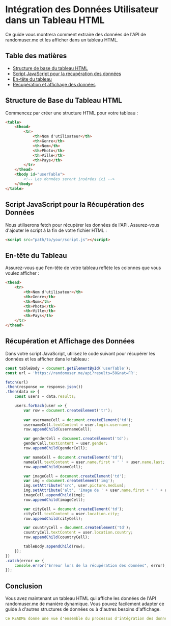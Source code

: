# Intégration des Données Utilisateur dans un Tableau HTML

Ce guide vous montrera comment extraire des données de l'API de randomuser.me et les afficher dans un tableau HTML.

## Table des matières

- [Structure de base du tableau HTML](#structure-de-base-du-tableau-html)
- [Script JavaScript pour la récupération des données](#script-javascript-pour-la-récupération-des-données)
- [En-tête du tableau](#en-tête-du-tableau)
- [Récupération et affichage des données](#récupération-et-affichage-des-données)

## Structure de Base du Tableau HTML

Commencez par créer une structure HTML pour votre tableau :

```html
<table>
    <thead>
        <tr>
            <th>Nom d'utilisateur</th>
            <th>Genre</th>
            <th>Nom</th>
            <th>Photo</th>
            <th>Ville</th>
            <th>Pays</th>
        </tr>
    </thead>
    <tbody id="userTable">
        <!-- Les données seront insérées ici -->
    </tbody>
</table>
```
## Script JavaScript pour la Récupération des Données
Nous utiliserons fetch pour récupérer les données de l'API. Assurez-vous d'ajouter le script à la fin de votre fichier HTML :

```html
<script src="path/to/your/script.js"></script>
```
## En-tête du Tableau
Assurez-vous que l'en-tête de votre tableau reflète les colonnes que vous voulez afficher :
```html
<thead>
    <tr>
        <th>Nom d'utilisateur</th>
        <th>Genre</th>
        <th>Nom</th>
        <th>Photo</th>
        <th>Ville</th>
        <th>Pays</th>
    </tr>
</thead>
```
## Récupération et Affichage des Données
Dans votre script JavaScript, utilisez le code suivant pour récupérer les données et les afficher dans le tableau :
```JavaScript
const tableBody = document.getElementById('userTable');
const url = 'https://randomuser.me/api?results=50&nat=FR';

fetch(url)
.then(response => response.json())
.then(data => {
    const users = data.results;

    users.forEach(user => {
        var row = document.createElement('tr');
        
        var usernameCell = document.createElement('td');
        usernameCell.textContent = user.login.username;
        row.appendChild(usernameCell);

        var genderCell = document.createElement('td');
        genderCell.textContent = user.gender;
        row.appendChild(genderCell);

        var nameCell = document.createElement('td');
        nameCell.textContent = user.name.first + ' ' + user.name.last;
        row.appendChild(nameCell);

        var imageCell = document.createElement('td');
        var img = document.createElement('img');
        img.setAttribute('src', user.picture.medium);
        img.setAttribute('alt', 'Image de ' + user.name.first + ' ' + user.name.last);
        imageCell.appendChild(img);
        row.appendChild(imageCell);

        var cityCell = document.createElement('td');
        cityCell.textContent = user.location.city;
        row.appendChild(cityCell);

        var countryCell = document.createElement('td');
        countryCell.textContent = user.location.country;
        row.appendChild(countryCell);

        tableBody.appendChild(row);
    });
})
.catch(error => {
    console.error("Erreur lors de la récupération des données", error);
});
```
## Conclusion
Vous avez maintenant un tableau HTML qui affiche les données de l'API randomuser.me de manière dynamique. Vous pouvez facilement adapter ce guide à d'autres structures de données ou à d'autres besoins d'affichage.

```yaml
Ce README donne une vue d'ensemble du processus d'intégration des données utilisateur dans un tableau HTML. Vous pouvez copier et coller ce contenu dans un fichier `README.md` à la racine de votre projet.
```
